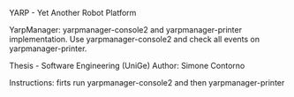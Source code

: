 YARP - Yet Another Robot Platform

YarpManager: yarpmanager-console2 and yarpmanager-printer implementation.
Use yarpmanager-console2 and check all events on yarpmanager-printer. 
 
Thesis - Software Engineering (UniGe)
Author: Simone Contorno 

Instructions: firts run yarpmanager-console2 and then yarpmanager-printer 
